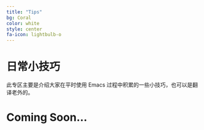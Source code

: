 ```yaml
---
title: "Tips"
bg: Coral
color: white
style: center
fa-icon: lightbulb-o
---
```


# 日常小技巧

此专区主要是介绍大家在平时使用 Emacs 过程中积累的一些小技巧，也可以是翻译老外的。

# Coming Soon...
